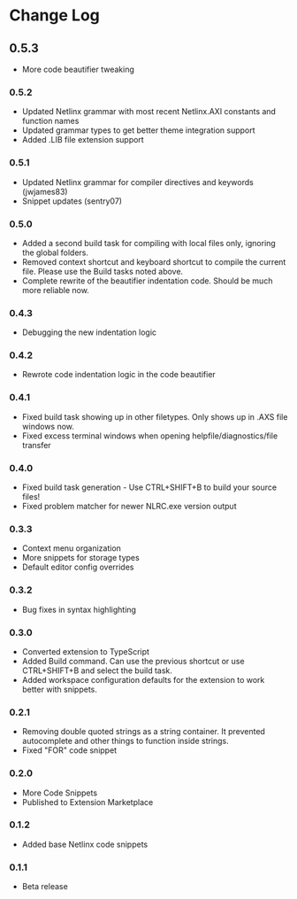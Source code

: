 # Change Log

## 0.5.3
- More code beautifier tweaking

### 0.5.2
- Updated Netlinx grammar with most recent Netlinx.AXI constants and function names
- Updated grammar types to get better theme integration support
- Added .LIB file extension support

### 0.5.1
- Updated Netlinx grammar for compiler directives and keywords (jwjames83)
- Snippet updates (sentry07)

### 0.5.0
- Added a second build task for compiling with local files only, ignoring the global folders.
- Removed context shortcut and keyboard shortcut to compile the current file. Please use the Build tasks noted above.
- Complete rewrite of the beautifier indentation code. Should be much more reliable now.

### 0.4.3
- Debugging the new indentation logic

### 0.4.2
- Rewrote code indentation logic in the code beautifier

### 0.4.1
- Fixed build task showing up in other filetypes. Only shows up in .AXS file windows now.
- Fixed excess terminal windows when opening helpfile/diagnostics/file transfer

### 0.4.0
- Fixed build task generation - Use CTRL+SHIFT+B to build your source files!
- Fixed problem matcher for newer NLRC.exe version output

### 0.3.3
- Context menu organization
- More snippets for storage types
- Default editor config overrides

### 0.3.2
- Bug fixes in syntax highlighting

### 0.3.0
- Converted extension to TypeScript
- Added Build command. Can use the previous shortcut or use CTRL+SHIFT+B and select the build task.
- Added workspace configuration defaults for the extension to work better with snippets.

### 0.2.1
- Removing double quoted strings as a string container. It prevented autocomplete and other things to function inside strings.
- Fixed "FOR" code snippet

### 0.2.0
- More Code Snippets
- Published to Extension Marketplace

### 0.1.2
- Added base Netlinx code snippets

### 0.1.1
- Beta release
